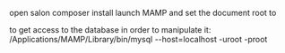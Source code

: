 



open salon
composer install
launch MAMP and set the document root to









to get access to the database in order to manipulate it: /Applications/MAMP/Library/bin/mysql --host=localhost -uroot -proot
